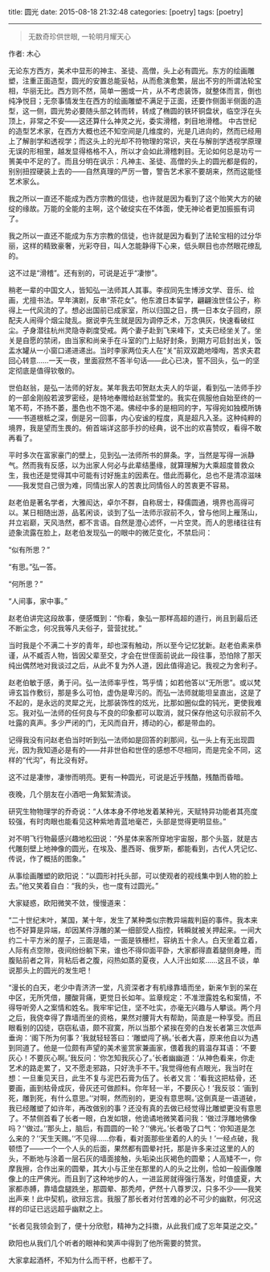 title: 圆光 
date: 2015-08-18 21:32:48
categories: [poetry]
tags: [poetry]

---

> 无数奇珍供世眼, 一轮明月耀天心

<!--more-->

作者: 木心

无论东方西方，美术中显形的神主、圣徒、高僧，头上必有圆光。东方的绘画雕塑，注重正面造型，圆光的安置总能妥帖，从而愈演愈繁，层出不穷的所谓法轮宝相，华丽无比。西方则不然，简单一圈或一片，从不考虑装饰，就整体而言，倒也纯净悦目；无奈事情发生在西方的绘画雕塑不满足于正面，还要作侧面半侧面的造型，这一侧，圆光势必要随头部之转而转，转成了椭圆的铁环铜盘状，临空浮在头顶上，非常之不安——这还算什么神灵之光，委实滑稽，刺目地滑稽。 
中古世纪的造型艺术家，在西方大概也还不知空间是几维度的，光是几进向的，然而已经用上了解剖学和透视学；而这头上的光却不符物理的常识，夹在与解剖学透视学原理无误的形相里，越发显得格格不入，所以才会如此滑稽刺目。无论如何总是功亏一篑美中不足的了。而且分明在讽示：凡神主、圣徒、高僧的头上的圆光都是假的，别别扭捏硬装上去的——自然真理的严厉一瞥，警告艺术家不要胡来，然而这能怪艺术家么。 

我之所以一直还不能成为西方宗教的信徒，也许就是因为看到了这个贻笑大方的破绽的缘故。万能的全能的主啊，这个破绽实在不体面，使无神论者更加振振有词了。 

我之所以一直还不能成为东方宗教的信徒，也许就是因为看到了法轮宝相的过分华丽，这样的精致豪奢，光彩夺目，叫人怎能静得下心来，低头瞑目也亦然眼花缭乱的。 

这不过是“滑稽”。还有别的，可说是近乎“凄惨”。 

稍老一辈的中国文人，皆知弘一法师其人其事。李叔同先生博涉文学、音乐、绘画，尤擅书法。早年演剧，反串“茶花女”。他东渡日本留学，翩翩浊世佳公子，称得上一代风流的了。想必出国前已成家室，所以归国之日，携一日本女子回府，原配夫人闹得个烟尘陡乱。据说李先生就是因为调停乏术，万念俱灰，快速看破红尘。孑身潜往杭州灵隐寺剃度受戒。两个妻子赴到飞来峰下，丈夫已经坐关了。坐关是自愿的禁闭，由当家和尚亲手在斗室的门上贴好封条，到期方可启封出关，饭盂水罐从一小窗口递进递出。当时李家两位夫人在“关”前双双跪地嚎啕，苦求夫君回心转意……一天一夜，里面寂然不答半句话——此心已决，誓不回头，弘一的坚定彻底是值得钦敬的。 

世伯赵翁，是弘一法师的好友。某年我去叩贺赵太夫人的华诞，看到弘一法师手抄的一部金刚般若波罗密经，是特地奉赠给赵翁萱堂的。我实在佩服他自始至终的一笔不苟，不扬不萎，墨色也不饱不渴。佛经中多的是相同的字，写得宛如独模所铸——书道根柢之深，倒是另一回事，内心安谧的程度，真是超凡入圣。这种纯粹的境界，我是望而生畏的。俯首端详这部手抄的经典，说不出的欢喜赞叹，看得不敢再看了。
 
平时多次在富家豪门的壁上，见到弘一法师所书的屏条。字，当然是写得一派静气。然而我有反感，以为出家人何必与此辈结墨缘，就算理解为大乘超度普救众生，我也还是觉得其中可能有讨好施主的因素在。借此而募化，总也不是清凉滋味——我发觉自己很为难，同情出家人的苦衷比同情俗人的苦衷更不容易。 

赵老伯是著名学者，大雅闳达，卓尔不群，自称居士，释儒圆通，境界也高得可以。某日相随出游，品茗闲谈，谈到了弘一法师示寂前不久，曾与他同上雁荡山，幷立岩巅，天风浩然，都不言语。自然是澄心滤怀，一片空灵。而人的思绪往往有迹象流露在脸上，赵老伯发现弘一的眼中的微茫变化，不禁启问： 

“似有所思？” 

“有思。”弘一答。 

“何所思？” 

“人间事，家中事。” 

赵老伯讲完这段故事，便感慨到：“你看，象弘一那样高超的道行，尚且到最后还不断尘念，何况我等凡夫俗子，营营扰扰。” 

当时我是个不满二十岁的青年，却也深有触动，所以至今记忆犹新。赵老伯素来恭谨，从不臧否人物，皆因父辈至交，才会在世侄面前说此一段往事，恐怕除了那天纯出偶然地对我谈过之后，从此不复为外人道，因此值得追记。我视之为舍利子。 

赵老伯敏于感，勇于问。弘一法师率乎性，笃乎情；如若他答以“无所思”。或以梵谛玄旨作敷衍，那是多么可怕，虚伪是卑污的。而弘一法师就能坦呈直出，这是了不起的，是永远的灵犀之光，比那装饰性的炫光，比那如圈似盘的钝光，更使我难忘。我对弘一法师的任何良与不良的印象都可以取消，就只保存他这句示寂前不久吐露的真声。多少严闭的门，无风而自开，搏动的心，都是带血的。 

记得我没有问赵老伯当时听到弘一法师如是回答的刹那间，弘一头上有无出现圆光，因为我知道必是有的——幷非世伯和世侄的感想不尽相同，而是完全不同，这样的“代沟”，有比没有好。 

这不过是凄惨，凄惨而明亮。更有一种圆光，可说是近乎残酷，残酷而昏暗。 

夜晚，几个朋友在小酒吧一角絮絮清谈。 

研究生物物理学的乔奇说：“人体本身不停地发着某种光，天赋特异功能者其亮度较强，有时肉眼也能看见这种紫地青蓝地毫芒，头部是觉得更明显些。” 

对不明飞行物最感兴趣地松田说：“外星体来客所穿地宇宙服，那个头盔，就是古代雕刻壁上地神像的圆光，在埃及、墨西哥、俄罗斯，都能看到，古代人凭记忆、传说，作了概括的图象。” 

从事绘画雕塑的欧阳说：“以圆形衬托头部，可以使观者的视线集中到人物的脸上去。”他又笑着自白：“我的头，也一度有过圆光。” 

大家疑惑，欧阳微笑不敛，慢慢道来：
 
“二十世纪末叶，某国，某十年，发生了某种类似宗教异端裁判庭的事件。我本来也不好算是异端，却因某件浮雕的某一细部受人指控，转瞬就被关押起来。一间大约二十平方米的屋子，三面是墙，一面是铁栅栏，容纳五十余人。白天坐着立着，人际有点空隙，夜间纷纷躺下来，谁也不得仰面平卧，大家都得直着腿侧身睡，而腹贴前者之背，背粘后者之腹，闷热如蒸的夏夜，人人汗出如浆……这且不谈，单说那头上的圆光的发生吧！ 

“漫长的白天，老少中青济济一堂，凡资深者才有机缘靠墙而坐，新来乍到的呆在中区，无所凭借，腰酸背痛，更觉日长如年。监章规定：不准泄露姓名和案情，不得导听旁人之案情和姓名。我牢牢记住，坚不吐实，亦毫无兴趣与人攀谈。两个月之后，我侥幸得了靠墙而坐的资格，果然对腰背大有帮助，简直是一种享受。而且眼看别的囚徒，窃窃私语，颇不寂寞，所以当那个紧挨在旁的白发长者第三次低声垂询：‘阁下所为何事？’我就轻轻答曰：‘雕塑闯了祸。’长者大喜，原来他自以为遇到同道了。他是一位颇有声望的美术鉴赏家兼画家，偎着我的肩温存耳语：‘不要灰心！不要灰心啊。’我反问：‘你怎知我灰心了。’长者幽幽道：‘从神色看来，你走艺术的路走累了，又不愿走邪路，只好洗手不干。’我觉得他有点眼光，我当时在想：一旦重见天日，此生不复与泥巴石膏为伍了。长者又言：‘看我这把枯骨，还要画，画到枯骨成灰，骨灰还可做颜料。你年轻一半，不要灰心！’我反驳：‘画到死，雕到死，有什么意思。’‘对啊，然而别的，更没有意思啊。’这倒真是一语道破，我已经雕塑了如许年，再改做别的事？还没有真的去做已经觉得比雕塑更没有意思了。不禁侧首看了长者一眼，白发如银，他诡谲地微笑着问我：‘做过浮雕地佛像吗？’‘做过。’‘那头上，脑后，有圆圆的一轮？’‘佛光。’长者吸了口气：‘你知道是怎么来的？’‘天生天赐。’‘不见得……你看，看对面那些坐着的人的头！’一经点破，我顿悟了——一个一个人头的后面，果然都有圆晕衬托，那是许多来过这里的人的头，不断地与涂着一层石灰的墙面接触，头垢染出灰褐色的圆晕；人高矮不一，你摩我擦，合作出来的圆晕，其大小与正坐在那里的人的头之比例，恰如一般画像雕像上的庄严佛光。而且到了这种地步的人，一进监房就得强行落发，时值盛夏，大家都赤膊，靠墙盘腿跣坐，那圆晕、那秃颅，俨然十八尊罗汉，只多不少——我笑出声来！此中契机，欲辩忘言。我服了那长者对付苦难的必不可少的幽默，何况这样的印证已远远超乎幽默之上。 

“长者见我领会到了，便十分欣慰，精神为之抖擞，从此我们成了忘年莫逆之交。” 

欧阳也从我们几个听者的眼神和笑声中得到了他所需要的赞赏。 

大家拿起酒杯，不知为什么而干杯，也都干了。 

